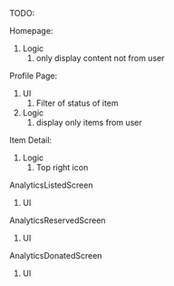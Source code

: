 TODO:

Homepage:

1. Logic
   1. only display content not from user

Profile Page:

1. UI
   1. Filter of status of item
2. Logic
   1. display only items from user

Item Detail:

1. Logic
   1. Top right icon

AnalyticsListedScreen

1. UI

AnalyticsReservedScreen

1. UI

AnalyticsDonatedScreen

1. UI
